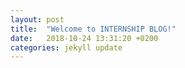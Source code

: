```yaml
---
layout: post
title:  "Welcome to INTERNSHIP BLOG!"
date:   2018-10-24 13:31:20 +0200
categories: jekyll update
---
```




